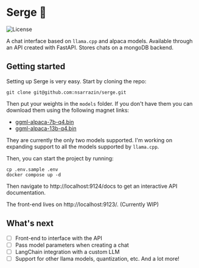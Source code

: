 # Serge 🦙

![License](https://img.shields.io/github/license/nsarrazin/serge)

A chat interface based on `llama.cpp` and alpaca models. Available through an API created with FastAPI. Stores chats on a mongoDB backend.

## Getting started

Setting up Serge is very easy. Start by cloning the repo:

```
git clone git@github.com:nsarrazin/serge.git
```

Then put your weights in the `models` folder. If you don't have them you can download them using the following magnet links:

- [ggml-alpaca-7b-q4.bin](https://maglit.me/corotlesque)
- [ggml-alpaca-13b-q4.bin](https://maglit.me/nonchoodithvness)

They are currently the only two models supported. I'm working on expanding support to all the models supported by `llama.cpp`.

Then, you can start the project by running:

```
cp .env.sample .env
docker compose up -d
```

Then navigate to http://localhost:9124/docs to get an interactive API documentation.

The front-end lives on http://localhost:9123/. (Currently WIP)

## What's next

- [ ] Front-end to interface with the API
- [ ] Pass model parameters when creating a chat
- [ ] LangChain integration with a custom LLM
- [ ] Support for other llama models, quantization, etc.
      And a lot more!
